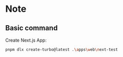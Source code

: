 # Note

## Basic command

Create Next.js App:

```sh
pnpm dlx create-turbo@latest .\apps\web\next-test
```

